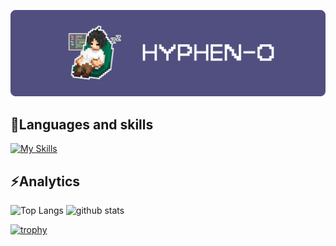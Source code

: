 [![redpanda's GitHub Banner](./assets/profile.png)]()

## 🌱Languages and skills
[![My Skills](https://skillicons.dev/icons?i=next,react,laravel,py,ts,js,html,css,docker,aws)](https://skillicons.dev)


## ⚡️Analytics
<p align="left"> 
  <img alt="Top Langs" height="150px" src="https://github-readme-stats.vercel.app/api/top-langs/?username=hyphen-o&theme=vue-dark&layout=compact&show_icons=true" />
  <img alt="github stats" height="150px" src="https://github-readme-stats.vercel.app/api?username=hyphen-o&theme=vue-dark&show_icons=true" />
</p>

[![trophy](https://github-profile-trophy.vercel.app/?username=hyphen-o&theme=onedark)](https://github.com/ryo-ma/github-profile-trophy)

<!--
**hyphen-o/hyphen-o** is a ✨ _special_ ✨ repository because its `README.md` (this file) appears on your GitHub profile.

Here are some ideas to get you started:

- 🔭 I’m currently working on ...
- 🌱 I’m currently learning ...
- 👯 I’m looking to collaborate on ...
- 🤔 I’m looking for help with ...
- 💬 Ask me about ...
- 📫 How to reach me: ...
- 😄 Pronouns: ...
- ⚡ Fun fact: ...
-->
